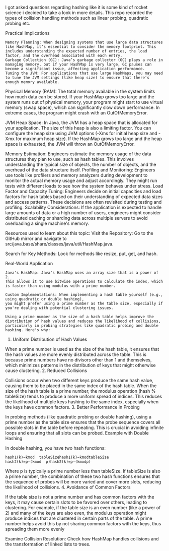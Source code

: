 I got asked questions regarding hashing like it is some kind of rocket science i decided to take a look in more details.
This repo recorded the types of collision handling methods such as linear probing, quadratic probing etc.

Practical Implications

    Memory Planning: When designing systems that use large data structures like HashMap, it’s essential to consider the memory footprint. This includes understanding the expected number of entries, the load factor, and the overhead associated with each entry.
    Garbage Collection (GC): Java’s garbage collector (GC) plays a role in managing memory, but if your HashMap is very large, GC pauses can become a significant issue, affecting application performance.
    Tuning the JVM: For applications that use large HashMaps, you may need to tune the JVM settings (like heap size) to ensure that there’s enough memory available.

Physical Memory (RAM): The total memory available in the system limits how much data can be stored. If your HashMap grows too large and the system runs out of physical memory, your program might start to use virtual memory (swap space), which can significantly slow down performance. In extreme cases, the program might crash with an OutOfMemoryError.

JVM Heap Space: In Java, the JVM has a heap space that is allocated for your application. The size of this heap is also a limiting factor. You can configure the heap size using JVM options (-Xms for initial heap size and -Xmx for maximum heap size). If the HashMap grows too large and the heap space is exhausted, the JVM will throw an OutOfMemoryError.

Memory Estimation: Engineers estimate the memory usage of the data structures they plan to use, such as hash tables. This involves understanding the typical size of objects, the number of objects, and the overhead of the data structure itself.
Profiling and Monitoring: Engineers use tools like profilers and memory analyzers during development to monitor the actual memory usage and adjust accordingly. They might run tests with different loads to see how the system behaves under stress.
Load Factor and Capacity Tuning: Engineers decide on initial capacities and load factors for hash tables based on their understanding of expected data sizes and access patterns. These decisions are often revisited during testing and profiling.
Scalability Considerations: If the application is expected to handle large amounts of data or a high number of users, engineers might consider distributed caching or sharding data across multiple servers to avoid overloading a single machine's memory.

Resources used to learn about this topic:
Visit the Repository: Go to the GitHub mirror and navigate to src/java.base/share/classes/java/util/HashMap.java.

Search for Key Methods: Look for methods like resize, put, get, and hash.

Real-World Application

    Java's HashMap: Java's HashMap uses an array size that is a power of 2. 
    This allows it to use bitwise operations to calculate the index, which is faster than using modulus with a prime number.

    Custom Implementations: When implementing a hash table yourself (e.g., using quadratic or double hashing), 
    you might prefer using a prime number as the table size, especially if you're dealing with potential clustering issues.

    Using a prime number as the size of a hash table helps improve the distribution of hash values and reduces the likelihood of collisions, particularly in probing strategies like quadratic probing and double hashing. Here's why:
1. Uniform Distribution of Hash Values

When a prime number is used as the size of the hash table, it ensures that the hash values are more evenly distributed across the table. This is because prime numbers have no divisors other than 1 and themselves, which minimizes patterns in the distribution of keys that might otherwise cause clustering.
2. Reduced Collisions

Collisions occur when two different keys produce the same hash value, causing them to be placed in the same index of the hash table. When the size of the hash table is a prime number, the modulus operation (hash % tableSize) tends to produce a more uniform spread of indices. This reduces the likelihood of multiple keys hashing to the same index, especially when the keys have common factors.
3. Better Performance in Probing

In probing methods (like quadratic probing or double hashing), using a prime number as the table size ensures that the probe sequence covers all possible slots in the table before repeating. This is crucial in avoiding infinite loops and ensuring that all slots can be probed.
Example with Double Hashing

In double hashing, you have two hash functions:

    hash1(k)=kmod  tableSizehash1(k)=kmodtableSize
    hash2(k)=p−(kmod  p)hash2(k)=p−(kmodp)

Where p is typically a prime number less than tableSize. If tableSize is also a prime number, the combination of these two hash functions ensures that the sequence of probes will be more varied and cover more slots, reducing the likelihood of collisions.
4. Avoidance of Common Factors

If the table size is not a prime number and has common factors with the keys, it may cause certain slots to be favored over others, leading to clustering. For example, if the table size is an even number (like a power of 2) and many of the keys are also even, the modulus operation might produce indices that are clustered in certain parts of the table. A prime number helps avoid this by not sharing common factors with the keys, thus spreading them more evenly

    

Examine Collision Resolution: Check how HashMap handles collisions and the transformation of linked lists to trees.
